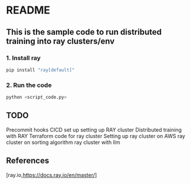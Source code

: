# README

## This is the sample code to run distributed training into ray clusters/env

### 1. Install ray
```bash
pip install "ray[default]"
```

### 2. Run the code
```bash
python <script_code.py>
```



## TODO
Precommit hooks
CICD set up setting up RAY cluster
Distributed training with RAY
Terraform code for ray cluster
Setting up ray cluster on AWS
ray cluster on sorting algorithm
ray cluster with llm

## References
[ray.io,https://docs.ray.io/en/master/]
